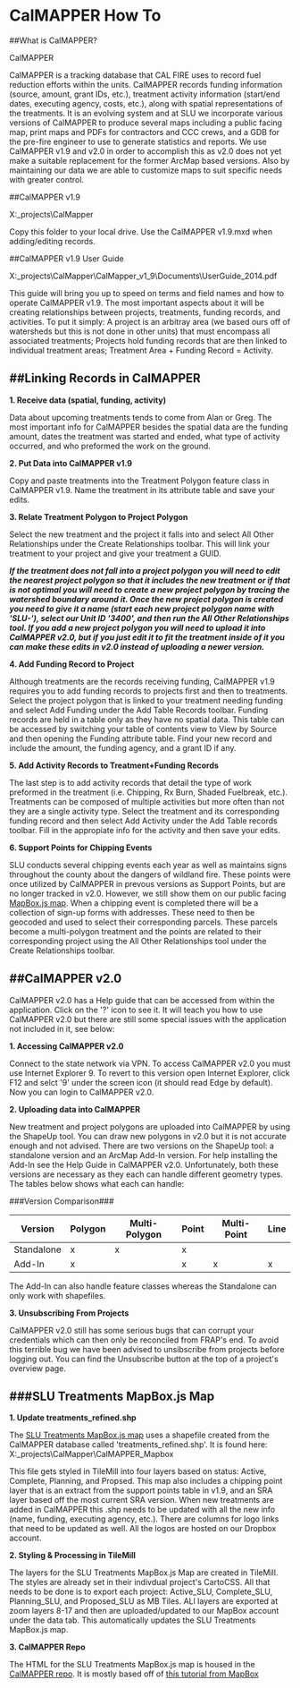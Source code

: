 CalMAPPER How To
=============

##What is CalMAPPER?

CalMAPPER
 
CalMAPPER is a tracking database that CAL FIRE uses to record fuel reduction efforts within the units.  CalMAPPER records funding information (source, amount, grant IDs, etc.), treatment activity information (start/end dates, executing agency, costs, etc.), along with spatial representations of the treatments.  It is an evolving system and at SLU we incorporate various versions of CalMAPPER to produce several maps including a public facing map, print maps and PDFs for contractors and CCC crews, and a GDB for the pre-fire engineer to use to generate statistics and reports.  We use CalMAPPER v1.9 and v2.0 in order to accomplish this as v2.0 does not yet make a suitable replacement for the former ArcMap based versions.  Also by maintaining our data we are able to customize maps to suit specific needs with greater control.   

##CalMAPPER v1.9

X:\_projects\CalMapper

Copy this folder to your local drive.  Use the CalMAPPER v1.9.mxd when adding/editing records.

##CalMAPPER v1.9 User Guide

X:\_projects\CalMapper\CalMapper_v1_9\Documents\UserGuide_2014.pdf

This guide will bring you up to speed on terms and field names and how to operate CalMAPPER v1.9.  The most important aspects about it will be creating relationships between projects, treatments, funding records, and activities.  To put it simply: A project is an arbitray area (we based ours off of watersheds but this is not done in other units) that must encompass all associated treatments;  Projects hold funding records that are then linked to individual treatment areas; Treatment Area + Funding Record = Activity.


##Linking Records in CalMAPPER
---
**1.	Receive data (spatial, funding, activity)**  

Data about upcoming treatments tends to come from Alan or Greg.  The most important info for CalMAPPER besides the spatial data are the funding amount, dates the treatment was started and ended, what type of activity occurred, and who preformed the work on the ground.  

**2.	Put Data into CalMAPPER v1.9**  

Copy and paste treatments into the Treatment Polygon feature class in CalMAPPER v1.9.  Name the treatment in its attribute table and save your edits.

**3.	Relate Treatment Polygon to Project Polygon**  

Select the new treatment and the project it falls into and select All Other Relationships under the Create Relationships toolbar.  This will link your treatment to your project and give your treatment a GUID.

***If the treatment does not fall into a project polygon you will need to edit the nearest project polygon so that it includes the new treatment or if that is not optimal you will need to create a new project polygon by tracing the watershed boundary around it.  Once the new project polygon is created you need to give it a name (start each new project polygon name with 'SLU-'), select our Unit ID '3400', and then run the All Other Relationships tool.  If you add a new project polygon you will need to upload it into CalMAPPER v2.0, but if you just edit it to fit the treatment inside of it you can make these edits in v2.0 instead of uploading a newer version.***

**4.	Add Funding Record to Project**  

Although treatments are the records receiving funding, CalMAPPER v1.9 requires you to add funding records to projects first and then to treatments.  Select the project polygon that is linked to your treatment needing funding and select Add Funding under the Add Table Records toolbar.  Funding records are held in a table only as they have no spatial data.  This table can be accessed by switching your table of contents view to View by Source and then opening the Funding attribute table.  Find your new record and include the amount, the funding agency, and a grant ID if any.

**5.	Add Activity Records to Treatment+Funding Records**  

The last step is to add activity records that detail the type of work preformed in the treatment  (i.e. Chipping, Rx Burn, Shaded Fuelbreak, etc.).  Treatments can be composed of multiple activities but more often than not they are a single activity type.  Select the treatment and its corresponding funding record and then select Add Activity under the Add Table records toolbar.  Fill in the appropiate info for the activity and then save your edits.  

**6.	Support Points for Chipping Events**  

SLU conducts several chipping events each year as well as maintains signs throughout the county about the dangers of wildland fire.  These points were once utilized by CalMAPPER in prevous versions as Support Points, but are no longer tracked in v2.0.  However, we still show them on our public facing [MapBox.js map](http://slocountyfire.org/CalMAPPER/#10/35.4050/-120.5230/ "SLU Treatments").  When a chipping event is completed there will be a collection of sign-up forms with addresses.  These need to then be geocoded and used to select their corresponding parcels.  These parcels become a multi-polygon treatment and the points are related to their corresponding project using the All Other Relationships tool under the Create Relationships toolbar.  

##CalMAPPER v2.0
---
CalMAPPER v2.0 has a Help guide that can be accessed from within the application.  Click on the '?' icon to see it.  It will teach you how to use CalMAPPER v2.0 but there are still some special issues with the application not included in it, see below:

**1.	Accessing CalMAPPER v2.0**

Connect to the state network via VPN.  To access CalMAPPER v2.0 you must use Internet Explorer 9.  To revert to this version open Internet Explorer,  click F12 and selct '9' under the screen icon (it should read Edge by default).  Now you can login to CalMAPPER v2.0.

**2.	Uploading data into CalMAPPER**

New treatment and project polygons are uploaded into CalMAPPER by using the ShapeUp tool.  You can draw new polygons in v2.0 but it is not accurate enough and not advised.  There are two versions on the ShapeUp tool: a standalone version and an ArcMap Add-In version.  For help installing the Add-In see the Help Guide in CalMAPPER v2.0.  Unfortunately, both these versions are necessary as they each can handle different geometry types.  The tables below shows what each can handle:

###Version Comparison###

|Version|Polygon|Multi-Polygon|Point|Multi-Point|Line
|----------|-------|-------------|-----|-----------|-------
|Standalone|   x   |   x   |  x    |       |
|Add-In    |   x   |       |  x    |  x    |  x

The Add-In can also handle feature classes whereas the Standalone can only work with shapefiles.

**3.	Unsubscribing From Projects**

CalMAPPER v2.0 still has some serious bugs that can corrupt your credentials which can then only be reconciled from FRAP's end.  To avoid this terrible bug we have been advised to unsibscribe from projects before logging out.  You can find the Unsubscribe button at the top of a project's overview page.


###SLU Treatments MapBox.js Map
---
**1.	Update treatments_refined.shp**

The [SLU Treatments MapBox.js map](http://slocountyfire.org/CalMAPPER/#10/35.4050/-120.5230/ "SLU Treatments") uses a shapefile created from the CalMAPPER database called 'treatments_refined.shp'.  It is found here: 	
X:\_projects\CalMapper\CalMAPPER_Mapbox 

This file gets styled in TileMill into four layers based on status: Active, Complete, Planning, and Propsed.  This map also includes a chipping point layer that is an extract from the support points table in v1.9, and an SRA layer based off the most current SRA version.  When new treatments are added in CalMAPPER this .shp needs to be updated with all the new info (name, funding, executing agency, etc.).  There are columns for logo links that need to be updated as well.  All the logos are hosted on our Dropbox account.    

**2.	Styling & Processing in TileMill**

The layers for the SLU Treatments MapBox.js Map are created in TileMill.  The styles are already set in their indivdual project's CartoCSS.  All that needs to be done is to export each project: Active_SLU, Complete_SLU, Planning_SLU, and Proposed_SLU as MB Tiles.  ALl layers are exported at zoom layers 8-17 and then are uploaded/updated to our MapBox account under the data tab.  This automatically updates the SLU Treatments MapBox.js map.  

**3.	CalMAPPER Repo**

The HTML for the SLU Treatments MapBox.js map is housed in the [CalMAPPER repo](https://github.com/SLUGIS/CalMAPPER/ "CalMAPPER repo").  It is mostly based off of [this tutorial from MapBox](https://www.mapbox.com/mapbox.js/example/v1.0.0/layers/ "Toggling Layers Tutorial")  
